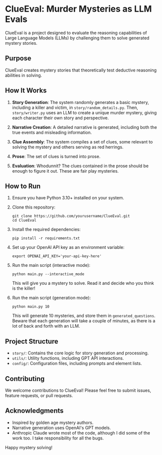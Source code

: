 # ClueEval: Murder Mysteries as LLM Evals

ClueEval is a project designed to evaluate the reasoning capabilities of Large Language Models (LLMs) by challenging them to solve generated mystery stories. 

## Purpose

ClueEval creates mystery stories that theoretically test deductive reasoning abilities in solving.

## How It Works

1. **Story Generation**: The system randomly generates a basic mystery, including a killer and victim, in `story/random_details.py`. Then, `story/writer.py` uses an LLM to create a unique murder mystery, giving each character their own story and perspective.

2. **Narrative Creation**: A detailed narrative is generated, including both the true events and misleading information.

3. **Clue Assembly**: The system compiles a set of clues, some relevant to solving the mystery and others serving as red herrings.

4. **Prose**: The set of clues is turned into prose.

5. **Evaluation**: Whodunnit? The clues contained in the prose should be enough to figure it out. These are fair play mysteries.

## How to Run

1. Ensure you have Python 3.10+ installed on your system.

2. Clone this repository:
   ```
   git clone https://github.com/yourusername/ClueEval.git
   cd ClueEval
   ```

3. Install the required dependencies:
   ```
   pip install -r requirements.txt
   ```

4. Set up your OpenAI API key as an environment variable:
   ```
   export OPENAI_API_KEY='your-api-key-here'
   ```

5. Run the main script (interactive mode):
   ```
   python main.py --interactive_mode
   ```
   
   This will give you a mystery to solve. Read it and decide who you think is the killer!

6. Run the main script (generation mode):
   ```
   python main.py 10
   ```
   
   This will generate 10 mysteries, and store them in `generated_questions`. Beware that each generation will take a couple of minutes, as there is a lot of back and forth with an LLM.

## Project Structure

- `story/`: Contains the core logic for story generation and processing.
- `utils/`: Utility functions, including GPT API interactions.
- `config/`: Configuration files, including prompts and element lists.

## Contributing

We welcome contributions to ClueEval! Please feel free to submit issues, feature requests, or pull requests.

## Acknowledgments

- Inspired by golden age mystery authors.
- Narrative generation uses OpenAI's GPT models.
- Anthropic Claude wrote most of the code, although I did some of the work too. I take responsibility for all the bugs.

Happy mystery solving!
